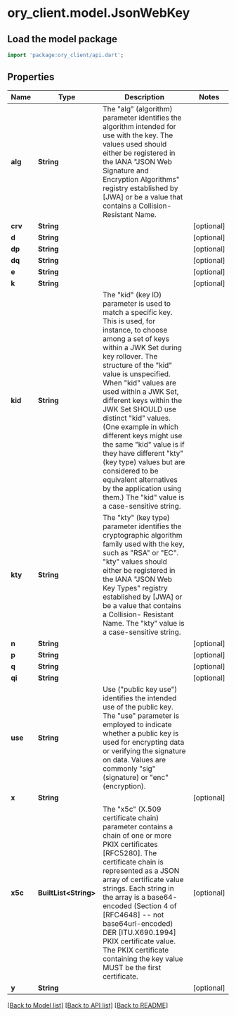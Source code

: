# ory_client.model.JsonWebKey

## Load the model package
```dart
import 'package:ory_client/api.dart';
```

## Properties
Name | Type | Description | Notes
------------ | ------------- | ------------- | -------------
**alg** | **String** | The \"alg\" (algorithm) parameter identifies the algorithm intended for use with the key.  The values used should either be registered in the IANA \"JSON Web Signature and Encryption Algorithms\" registry established by [JWA] or be a value that contains a Collision- Resistant Name. | 
**crv** | **String** |  | [optional] 
**d** | **String** |  | [optional] 
**dp** | **String** |  | [optional] 
**dq** | **String** |  | [optional] 
**e** | **String** |  | [optional] 
**k** | **String** |  | [optional] 
**kid** | **String** | The \"kid\" (key ID) parameter is used to match a specific key.  This is used, for instance, to choose among a set of keys within a JWK Set during key rollover.  The structure of the \"kid\" value is unspecified.  When \"kid\" values are used within a JWK Set, different keys within the JWK Set SHOULD use distinct \"kid\" values.  (One example in which different keys might use the same \"kid\" value is if they have different \"kty\" (key type) values but are considered to be equivalent alternatives by the application using them.)  The \"kid\" value is a case-sensitive string. | 
**kty** | **String** | The \"kty\" (key type) parameter identifies the cryptographic algorithm family used with the key, such as \"RSA\" or \"EC\". \"kty\" values should either be registered in the IANA \"JSON Web Key Types\" registry established by [JWA] or be a value that contains a Collision- Resistant Name.  The \"kty\" value is a case-sensitive string. | 
**n** | **String** |  | [optional] 
**p** | **String** |  | [optional] 
**q** | **String** |  | [optional] 
**qi** | **String** |  | [optional] 
**use** | **String** | Use (\"public key use\") identifies the intended use of the public key. The \"use\" parameter is employed to indicate whether a public key is used for encrypting data or verifying the signature on data. Values are commonly \"sig\" (signature) or \"enc\" (encryption). | 
**x** | **String** |  | [optional] 
**x5c** | **BuiltList&lt;String&gt;** | The \"x5c\" (X.509 certificate chain) parameter contains a chain of one or more PKIX certificates [RFC5280].  The certificate chain is represented as a JSON array of certificate value strings.  Each string in the array is a base64-encoded (Section 4 of [RFC4648] -- not base64url-encoded) DER [ITU.X690.1994] PKIX certificate value. The PKIX certificate containing the key value MUST be the first certificate. | [optional] 
**y** | **String** |  | [optional] 

[[Back to Model list]](../README.md#documentation-for-models) [[Back to API list]](../README.md#documentation-for-api-endpoints) [[Back to README]](../README.md)


